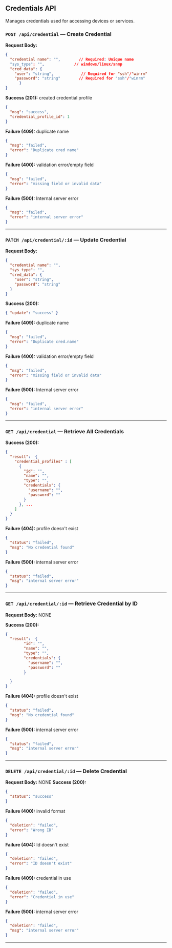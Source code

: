 
## Credentials API

Manages credentials used for accessing devices or services.

### `POST /api/credential` — Create Credential

**Request Body:**
```json
{
  "credential name": "",        // Required: Unique name
  "sys_type": "",             // windows/linux/snmp
  "cred_data": {
    "user": "string",            // Required for "ssh"/"winrm"
    "password": "string"        // Required for "ssh"/"winrm"
      }
}
```

**Success (201):** created credential profile
```json
{
  "msg": "success",
  "credential_profile_id": 1
}
```

**Failure (409):** duplicate name
```json
{
  "msg": "failed",
  "error": "Duplicate cred name"
}
```

**Failure (400):** validation error/empty field
```json
{
  "msg": "failed",
  "error": "missing field or invalid data"
}
```

**Failure (500):** Internal server error
```json
{
  "msg": "failed",
  "error": "internal server error"
}
```
---

### `PATCH /api/credential/:id` — Update Credential

**Request Body:**
```json
{
  "credential name": "",
  "sys_type": "",
  "cred_data": {
    "user": "string",
    "password": "string"
  }
}
```

**Success (200):**
```json
{ "update": "success" }
```

**Failure (409):** duplicate name
```json
{
  "msg": "failed",
  "error": "Duplicate cred.name"
}
```

**Failure (400):** validation error/empty field
```json
{
  "msg": "failed",
  "error": "missing field or invalid data"
}
```

**Failure (500):** Internal server error
```json
{
  "msg": "failed",
  "error": "internal server error"
}
```

---

### `GET /api/credential` — Retrieve All Credentials

**Success (200):**
```json
{
  "result":  {
    "credential_profiles" : [
      {
        "id": "",
        "name": "",
        "type": "",
        "credentials": {
          "username": "",
          "password": ""
        }
      }, ...
    ]
  }
}
```

**Failure (404):** profile doesn't exist
```json
{
  "status": "failed",
  "msg": "No credential found"
}
```

**Failure (500):** internal server error
```json
{
  "status": "failed",
  "msg": "internal server error"
}
```
---

### `GET /api/credential/:id` — Retrieve Credential by ID

**Request Body:** NONE

**Success (200):**
```json
{
  "result":  {
        "id": "",
        "name": "",
        "type": "",
        "credentials": {
          "username": "",
          "password": ""
        }

  }
}
```

**Failure (404):** profile doesn't exist
```json
{
  "status": "failed",
  "msg": "No credential found"
}
```

**Failure (500):** internal server error
```json
{
  "status": "failed",
  "msg": "internal server error"
}
```

---

### `DELETE /api/credential/:id` — Delete Credential

**Request Body:** NONE
**Success (200):**
```json
{
  "status": "success"
}
```

**Failure (400):** invalid format
```json
{
  "deletion": "failed",
  "error": "Wrong ID"
}
```

**Failure (404):** Id doesn't exist
```json
{
  "deletion": "failed",
  "error": "ID doesn't exist"
}
```

**Failure (409):** credential in use
```json
{
  "deletion": "failed",
  "error": "Credential in use"
}
```

**Failure (500):** internal server error
```json
{
  "deletion": "failed",
  "msg": "internal server error"
}
```


---

